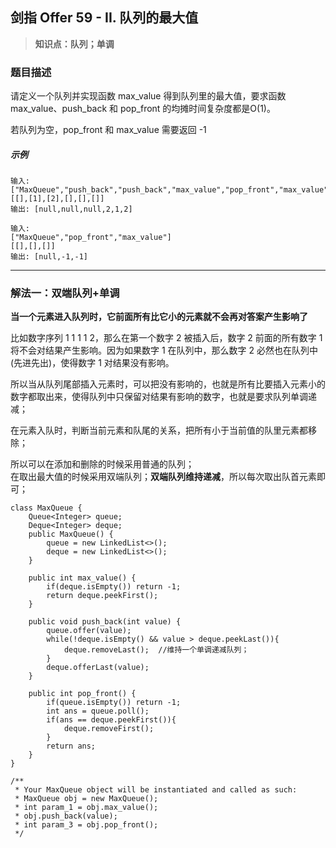 ## 剑指 Offer 59 - II. 队列的最大值
> **知识点：队列；单调**
### 题目描述

请定义一个队列并实现函数 max_value 得到队列里的最大值，要求函数max_value、push_back 和 pop_front 的均摊时间复杂度都是O(1)。

若队列为空，pop_front 和 max_value 需要返回 -1

##### 示例

```
输入: 
["MaxQueue","push_back","push_back","max_value","pop_front","max_value"]
[[],[1],[2],[],[],[]]
输出: [null,null,null,2,1,2]

输入: 
["MaxQueue","pop_front","max_value"]
[[],[],[]]
输出: [null,-1,-1]
```
---
### 解法一：双端队列+单调

**当一个元素进入队列时，它前面所有比它小的元素就不会再对答案产生影响了**   

比如数字序列 1 1 1 1 2，那么在第一个数字 2 被插入后，数字 2 前面的所有数字 1 将不会对结果产生影响。因为如果数字 1 在队列中，那么数字 2 必然也在队列中(先进先出)，使得数字 1 对结果没有影响。

所以当从队列尾部插入元素时，可以把没有影响的，也就是所有比要插入元素小的数字都取出来，使得队列中只保留对结果有影响的数字，也就是要求队列单调递减；  

在元素入队时，判断当前元素和队尾的关系，把所有小于当前值的队里元素都移除；  

所以可以在添加和删除的时候采用普通的队列；     
在取出最大值的时候采用双端队列；**双端队列维持递减**，所以每次取出队首元素即可；

```
class MaxQueue {
    Queue<Integer> queue;
    Deque<Integer> deque;
    public MaxQueue() {
        queue = new LinkedList<>();
        deque = new LinkedList<>();
    }
    
    public int max_value() {
        if(deque.isEmpty()) return -1;
        return deque.peekFirst();
    }
    
    public void push_back(int value) {
        queue.offer(value);
        while(!deque.isEmpty() && value > deque.peekLast()){
            deque.removeLast();  //维持一个单调递减队列；
        }
        deque.offerLast(value);
    }
    
    public int pop_front() {
        if(queue.isEmpty()) return -1;
        int ans = queue.poll();
        if(ans == deque.peekFirst()){
            deque.removeFirst();
        }
        return ans;
    }
}

/**
 * Your MaxQueue object will be instantiated and called as such:
 * MaxQueue obj = new MaxQueue();
 * int param_1 = obj.max_value();
 * obj.push_back(value);
 * int param_3 = obj.pop_front();
 */
```
